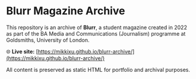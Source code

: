 # Blurr Magazine Archive

This repository is an archive of **Blurr**, a student magazine created in 2022 as part of the BA Media and Communications (Journalism) programme at Goldsmiths, University of London.  

🌐 **Live site:** [https://mikkixu.github.io/blurr-archive/](https://mikkixu.github.io/blurr-archive/)  

All content is preserved as static HTML for portfolio and archival purposes.

